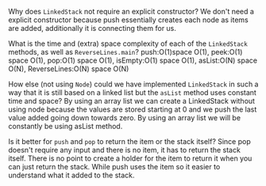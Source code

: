 Why does `LinkedStack` not require an explicit constructor?
We don't need a explicit constructor because push essentially creates each node as items are added, additionally it is connecting them for us.

What is the time and (extra) space complexity of each of the `LinkedStack` methods, as well as `ReverseLines.main`?
push:O(1)space O(1), peek:O(1) space O(1), pop:O(1) space O(1), isEmpty:O(1) space O(1), asList:O(N) space O(N), ReverseLines:O(N) space O(N)

How else (not using `Node`) could we have implemented `LinkedStack` in such a way that it is still based on a linked list but the `asList` method uses constant time and space?
By using an array list we can create a LinkedStack without using node because the values are stored starting at 0 and we push the last value added going down towards zero.
By using an array list we will be constantly be using asList method.

Is it better for `push` and `pop` to return the item or the stack itself?
Since pop doesn't require any input and there is no item, it has to return the stack itself. There is no point to create a holder for the item to return it when you can just return the stack.
While push uses the item so it easier to understand what it added to the stack.